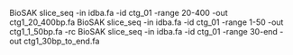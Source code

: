 
BioSAK slice_seq -in idba.fa -id ctg_01 -range 20-400 -out ctg1_20_400bp.fa
BioSAK slice_seq -in idba.fa -id ctg_01 -range 1-50 -out ctg1_1_50bp.fa -rc
BioSAK slice_seq -in idba.fa -id ctg_01 -range 30-end -out ctg1_30bp_to_end.fa
